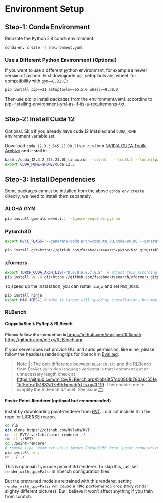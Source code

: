 # Environment Setup

## Step-1: Conda Environment

Recreate the Python 3.8 conda environment:

```bash
conda env create -f environment.yaml 
```


### Use a Different Python Environment (Optional)

If you want to use a different python environment, for example a newer version of python. First downgrade pip, setuptools and wheel (for compatibility with `gym==0.21.0`):

```bash
pip install pip==21 setuptools==65.5.0 wheel==0.38.0
```

Then use pip to install packages from the [environment.yaml](environment.yaml), according to [pip-installing-environment-yml-as-if-its-a-requirements-txt](https://stackoverflow.com/questions/72824468/pip-installing-environment-yml-as-if-its-a-requirements-txt). 

## Step-2: Install Cuda 12

Optional. Skip if you already have cuda 12 installed and `CUDA_HOME` environment variable set. 

Download `cuda_12.3.2_545.23.08_linux.run` from [NVIDIA CUDA Toolkit Archive](https://developer.nvidia.com/cuda-toolkit-archive) and install it:

```bash
bash ./cuda_12.3.2_545.23.08_linux.run --silent   --toolkit --toolkitpath=$HOME/cuda-12.3
export CUDA_HOME=$HOME/cuda-12.3 
```



## Step-3: Install Dependencies

Some packages cannot be installed from the above `conda env create` directly, we need to install them separately. 


### ALOHA GYM

```bash
pip install gym-aloha==0.1.1 --ignore-requires-python
```


### Pytorch3D

```bash
export NVCC_FLAGS="--generate-code arch=compute_80,code=sm_80 --generate-code arch=compute_86,code=sm_86 --generate-code arch=compute_87,code=sm_87 --generate-code arch=compute_89,code=sm_89" # adjust this according to your GPU

pip install git+https://github.com/facebookresearch/pytorch3d.git@stable
```

### xformers


```bash
export TORCH_CUDA_ARCH_LIST="8.0;8.6;8.7;8.9"  # adjust this according to your GPU
pip install -v -U git+https://github.com/facebookresearch/xformers.git@main#egg=xformers
```


To speed up the installation, you can install `ninja` and set `MAX_JOBS`: 

```bash
pip install ninja
export MAX_JOBS=1 # make it larger will speed up installation, buy may cause failure on xformers installation.
```


### RLBench 

#### CoppeliaSim & PyRep & RLBench

Please follow the instruction in ~~https://github.com/stepjam/RLBench~~ https://github.com/mlzxy/RLBench.arp. 

If your server does not provide GUI and sudo permission, like mine, please follow the headless rendering tips for rlbench in [Eval.md](Eval.md).

> Note 📑: The only difference between `RLBench.arp` and the RLBench from PerAct (with rich language variants) is that I comment out an unnecessary length check at https://github.com/mlzxy/RLBench.arp/blob/3f57db0801b783a6c55fe1bf5bfea051882a17e9/rlbench/utils.py#L119. This enables me to simplify the RLBench dataset. See issue [#1](../../issues/1). 


#### Faster Point-Renderer (optional but recommended)

Install by downloading point-renderer from [RVT](https://github.com/nvlabs/rvt). I did not include it in the repo for LICENSE reason.

```bash
cd rlb
git clone https://github.com/NVlabs/RVT
cp -rf RVT/rvt/libs/point-renderer ./
rm -rf ./RVT/
cd ./point-renderer
# remove line "from mvt.utils import ForkedPdb" from `point_renderer/rvt_renderer.py`
pip install -e .
cd ../../
```


This is optional if you use pytorch3d renderer. To skip this, just set `render_with_cpp=False` in rlbench configuration files.  

But the pretrained models are trained with this renderer, setting `render_with_cpp=False` will cause a little performance drop (they render slightly different pictures). But I believe it won't affect anything if you train from scratch.

